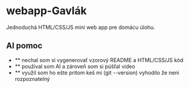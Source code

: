 # webapp-Gavlák

Jednoduchá HTML/CSS/JS mini web app pre domácu úlohu.

## AI pomoc

- ** nechal som si vygenerovať vzorový README a HTML/CSS/JS kód
- ** použival som AI a zároveň som si púšťal video
- ** využil som ho ešte pritom keš mi (git --version) vyhodilo že neni rozpoznatelný 

